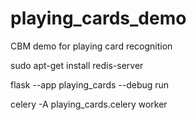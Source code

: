 # playing_cards_demo
CBM demo for playing card recognition


sudo apt-get install redis-server

flask --app playing_cards --debug run


celery -A playing_cards.celery worker
